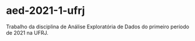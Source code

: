 # aed-2021-1-ufrj
Trabalho da disciplina de Análise Exploratória de Dados do primeiro período de 2021 na UFRJ.
